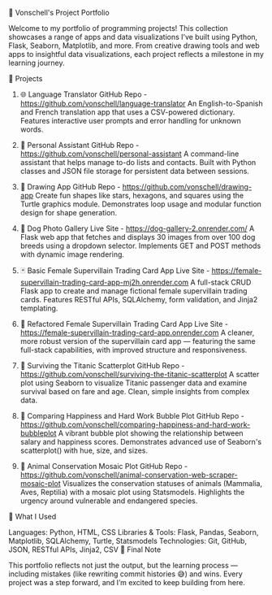 🌟 Vonschell's Project Portfolio

Welcome to my portfolio of programming projects! This collection showcases a range of apps and data visualizations I’ve built using Python, Flask, Seaborn, Matplotlib, and more. From creative drawing tools and web apps to insightful data visualizations, each project reflects a milestone in my learning journey.

🧠 Projects

1. 🌐 Language Translator
GitHub Repo - https://github.com/vonschell/language-translator
An English-to-Spanish and French translation app that uses a CSV-powered dictionary. Features interactive user prompts and error handling for unknown words.

2. 📝 Personal Assistant
GitHub Repo - https://github.com/vonschell/personal-assistant
A command-line assistant that helps manage to-do lists and contacts. Built with Python classes and JSON file storage for persistent data between sessions.

3. 🎨 Drawing App
GitHub Repo - https://github.com/vonschell/drawing-app 
Create fun shapes like stars, hexagons, and squares using the Turtle graphics module. Demonstrates loop usage and modular function design for shape generation.

4. 🐶 Dog Photo Gallery
Live Site - https://dog-gallery-2.onrender.com/
A Flask web app that fetches and displays 30 images from over 100 dog breeds using a dropdown selector. Implements GET and POST methods with dynamic image rendering.

5. 🃏 Basic Female Supervillain Trading Card App
Live Site - https://female-supervillain-trading-card-app-mj2h.onrender.com
A full-stack CRUD Flask app to create and manage fictional female supervillain trading cards. Features RESTful APIs, SQLAlchemy, form validation, and Jinja2 templating.

6. 🔁 Refactored Female Supervillain Trading Card App
Live Site - https://female-supervillain-trading-card-app.onrender.com
A cleaner, more robust version of the supervillain card app — featuring the same full-stack capabilities, with improved structure and responsiveness.

7. 🚢 Surviving the Titanic Scatterplot
GitHub Repo - https://github.com/vonschell/surviving-the-titanic-scatterplot 
A scatter plot using Seaborn to visualize Titanic passenger data and examine survival based on fare and age. Clean, simple insights from complex data.

8. 💬 Comparing Happiness and Hard Work Bubble Plot
GitHub Repo - https://github.com/vonschell/comparing-happiness-and-hard-work-bubbleplot
A vibrant bubble plot showing the relationship between salary and happiness scores. Demonstrates advanced use of Seaborn's scatterplot() with hue, size, and sizes.

9. 🐾 Animal Conservation Mosaic Plot
GitHub Repo - https://github.com/vonschell/animal-conservation-web-scraper-mosaic-plot
Visualizes the conservation statuses of animals (Mammalia, Aves, Reptilia) with a mosaic plot using Statsmodels. Highlights the urgency around vulnerable and endangered species.

🧭 What I Used

Languages: Python, HTML, CSS
Libraries & Tools: Flask, Pandas, Seaborn, Matplotlib, SQLAlchemy, Turtle, Statsmodels
Technologies: Git, GitHub, JSON, RESTful APIs, Jinja2, CSV
💬 Final Note

This portfolio reflects not just the output, but the learning process — including mistakes (like rewriting commit histories 😅) and wins. Every project was a step forward, and I’m excited to keep building from here.

